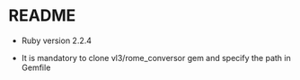 # README

* Ruby version
  2.2.4

* It is mandatory to clone vl3/rome_conversor gem and specify the path
  in Gemfile
